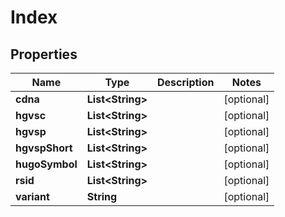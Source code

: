 

# Index


## Properties

| Name | Type | Description | Notes |
|------------ | ------------- | ------------- | -------------|
|**cdna** | **List&lt;String&gt;** |  |  [optional] |
|**hgvsc** | **List&lt;String&gt;** |  |  [optional] |
|**hgvsp** | **List&lt;String&gt;** |  |  [optional] |
|**hgvspShort** | **List&lt;String&gt;** |  |  [optional] |
|**hugoSymbol** | **List&lt;String&gt;** |  |  [optional] |
|**rsid** | **List&lt;String&gt;** |  |  [optional] |
|**variant** | **String** |  |  [optional] |



